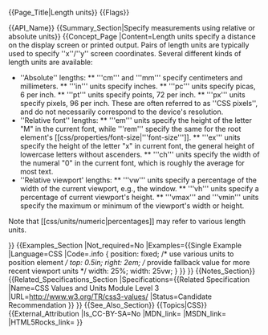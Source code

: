{{Page_Title|Length units}}
{{Flags}}

{{API_Name}}
{{Summary_Section|Specify measurements using relative or absolute units}}
{{Concept_Page
|Content=Length units specify a distance on the display screen or
printed output. Pairs of length units are typically used to specify
''x''/''y'' screen coordinates.  Several different kinds of length
units are available:

* ''Absolute'' lengths:
** '''cm''' and '''mm''' specify centimeters and millimeters.
** '''in''' units specify inches.
** '''pc''' units specify picas, 6 per inch.
** '''pt''' units specify points, 72 per inch.
** '''px''' units specify pixels, 96 per inch. These are often referred to as ''CSS pixels'', and do not necessarily correspond to the device's resolution.
* ''Relative font'' lengths:
** '''em''' units specify the height of the letter "M" in the current font, while 
'''rem''' specify the same for the root element's [[css/properties/font-size|'''font-size''']].
** '''ex''' units specify the height of the letter "x" in current font, the general height of lowercase letters without ascenders.
** '''ch''' units specify the width of the numeral "0" in the current font, which is roughly the average for most text.
* ''Relative viewport' lengths:
** '''vw''' units specify a percentage of the width of the current viewport, e.g., the window.
** '''vh''' units specify a percentage of current viewport's height.
** '''vmax''' and '''vmin''' units specify the maximum or minimum of the viewport's width or height.

Note that [[css/units/numeric|percentages]] may refer to various length units.

}}
{{Examples_Section
|Not_required=No
|Examples={{Single Example
|Language=CSS
|Code=.info {
    position: fixed;
    /* use various units to position element */
    top: 0.5in;
    right: 2em;
    /* provide fallback value for more recent viewport units */
    width: 25%;
    width: 25vw;
}
}}
}}
{{Notes_Section}}
{{Related_Specifications_Section
|Specifications={{Related Specification
|Name=CSS Values and Units Module Level 3
|URL=http://www.w3.org/TR/css3-values/
|Status=Candidate Recommendation
}}
}}
{{See_Also_Section}}
{{Topics|CSS}}
{{External_Attribution
|Is_CC-BY-SA=No
|MDN_link=
|MSDN_link=
|HTML5Rocks_link=
}}